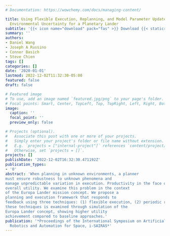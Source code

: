 ```yaml
---
# Documentation: https://wowchemy.com/docs/managing-content/

title: Using Flexible Execution, Replanning, and Model Parameter Updates to Address
  Environmental Uncertainty for a Planetary Lander
subtitle: '{{< icon name="download" pack="fas" >}} Download {{< staticref "uploads/basich-2020-using.pdf" "newtab" >}}here{{< /staticref >}}.'
summary: ''
authors:
- Daniel Wang
- Joseph A Russino
- Connor Basich
- Steve Chien
tags: []
categories: []
date: '2020-01-01'
lastmod: 2022-12-02T11:32:30-05:00
featured: false
draft: false

# Featured image
# To use, add an image named `featured.jpg/png` to your page's folder.
# Focal points: Smart, Center, TopLeft, Top, TopRight, Left, Right, BottomLeft, Bottom, BottomRight.
image:
  caption: ''
  focal_point: ''
  preview_only: false

# Projects (optional).
#   Associate this post with one or more of your projects.
#   Simply enter your project's folder or file name without extension.
#   E.g. `projects = ["internal-project"]` references `content/project/deep-learning/index.md`.
#   Otherwise, set `projects = []`.
projects: []
publishDate: '2022-12-02T16:32:30.471192Z'
publication_types:
- '0'
abstract: 'When planning in unknown environments, a planner
must ensure robustness to unknown phenomena and
manage unpredictable variation in execution. Productivity in the face of these challenges requires an integrated approach to planning and execution that is capable of reacting to variation while still maximizing
overall utility. We examine this problem in the context
of the Europa Lander mission concept. We propose a
planning and execution framework that responds to
feedback using three techniques: (1) flexible execution, (2) periodic replanning, and (3) online model parameter and utility updates. The efficacy of each of
these techniques is examined through simulation of the
Europa Lander concept, showing higher utility
achievement compared to baseline approaches.'
publication: '*Proceedings of the International Symposium on Artificial Intelligence,
  Robotics and Automation for Space, i-SAIRAS*'
---
```

